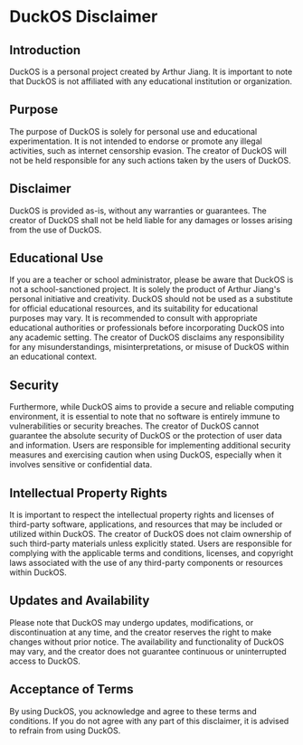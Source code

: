 # DuckOS Disclaimer

## Introduction
DuckOS is a personal project created by Arthur Jiang. It is important to note that DuckOS is not affiliated with any educational institution or organization.

## Purpose
The purpose of DuckOS is solely for personal use and educational experimentation. It is not intended to endorse or promote any illegal activities, such as internet censorship evasion. The creator of DuckOS will not be held responsible for any such actions taken by the users of DuckOS.

## Disclaimer
DuckOS is provided as-is, without any warranties or guarantees. The creator of DuckOS shall not be held liable for any damages or losses arising from the use of DuckOS.

## Educational Use
If you are a teacher or school administrator, please be aware that DuckOS is not a school-sanctioned project. It is solely the product of Arthur Jiang's personal initiative and creativity. DuckOS should not be used as a substitute for official educational resources, and its suitability for educational purposes may vary. It is recommended to consult with appropriate educational authorities or professionals before incorporating DuckOS into any academic setting. The creator of DuckOS disclaims any responsibility for any misunderstandings, misinterpretations, or misuse of DuckOS within an educational context.

## Security
Furthermore, while DuckOS aims to provide a secure and reliable computing environment, it is essential to note that no software is entirely immune to vulnerabilities or security breaches. The creator of DuckOS cannot guarantee the absolute security of DuckOS or the protection of user data and information. Users are responsible for implementing additional security measures and exercising caution when using DuckOS, especially when it involves sensitive or confidential data.

## Intellectual Property Rights
It is important to respect the intellectual property rights and licenses of third-party software, applications, and resources that may be included or utilized within DuckOS. The creator of DuckOS does not claim ownership of such third-party materials unless explicitly stated. Users are responsible for complying with the applicable terms and conditions, licenses, and copyright laws associated with the use of any third-party components or resources within DuckOS.

## Updates and Availability
Please note that DuckOS may undergo updates, modifications, or discontinuation at any time, and the creator reserves the right to make changes without prior notice. The availability and functionality of DuckOS may vary, and the creator does not guarantee continuous or uninterrupted access to DuckOS.

## Acceptance of Terms
By using DuckOS, you acknowledge and agree to these terms and conditions. If you do not agree with any part of this disclaimer, it is advised to refrain from using DuckOS.
